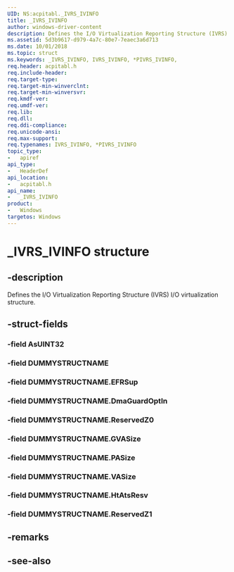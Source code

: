 ```yaml
---
UID: NS:acpitabl._IVRS_IVINFO
title: _IVRS_IVINFO
author: windows-driver-content
description: Defines the I/O Virtualization Reporting Structure (IVRS) I/O virtualization structure.
ms.assetid: 5d3b9617-d979-4a7c-80e7-7eaec3a6d713
ms.date: 10/01/2018
ms.topic: struct
ms.keywords: _IVRS_IVINFO, IVRS_IVINFO, *PIVRS_IVINFO, 
req.header: acpitabl.h
req.include-header:
req.target-type:
req.target-min-winverclnt:
req.target-min-winversvr:
req.kmdf-ver:
req.umdf-ver:
req.lib:
req.dll:
req.ddi-compliance:
req.unicode-ansi:
req.max-support:
req.typenames: IVRS_IVINFO, *PIVRS_IVINFO
topic_type: 
-	apiref
api_type: 
-	HeaderDef
api_location: 
-	acpitabl.h
api_name: 
-	_IVRS_IVINFO
product:
-	Windows
targetos: Windows
---
```


# _IVRS_IVINFO structure

## -description

Defines the I/O Virtualization Reporting Structure (IVRS) I/O virtualization structure.

## -struct-fields

### -field AsUINT32
 
### -field DUMMYSTRUCTNAME
 
### -field DUMMYSTRUCTNAME.EFRSup
 
### -field DUMMYSTRUCTNAME.DmaGuardOptIn
 
### -field DUMMYSTRUCTNAME.ReservedZ0
 
### -field DUMMYSTRUCTNAME.GVASize
 
### -field DUMMYSTRUCTNAME.PASize
 
### -field DUMMYSTRUCTNAME.VASize
 
### -field DUMMYSTRUCTNAME.HtAtsResv
 
### -field DUMMYSTRUCTNAME.ReservedZ1
 

## -remarks

## -see-also
